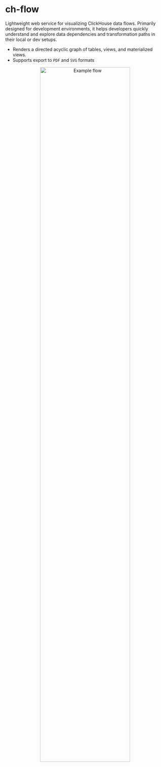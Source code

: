 # ch-flow
Lightweight web service for visualizing ClickHouse data flows. Primarily designed for development environments, it helps developers quickly understand and explore data dependencies and transformation paths in their local or dev setups.

- Renders a directed acyclic graph of tables, views, and materialized views.
- Supports export to `PDF` and `SVG` formats

<p align="center">
  <img src="https://github.com/user-attachments/assets/a829f38f-716b-4403-94f3-56e4fda0f135" alt="Example flow" width="75%"/>
</p>
